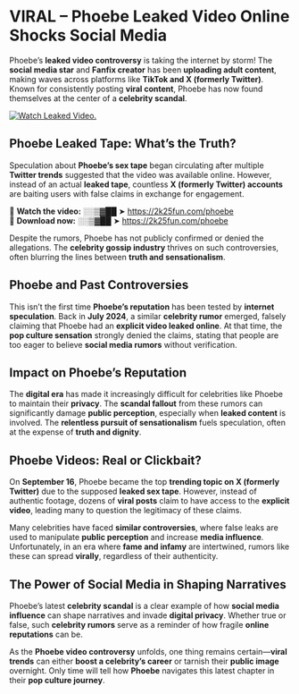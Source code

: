 # VIRAL – Phoebe Leaked Video Online Shocks Social Media 

Phoebe’s **leaked video controversy** is taking the internet by storm! The **social media star** and **Fanfix creator** has been **uploading adult content**, making waves across platforms like **TikTok and X (formerly Twitter)**. Known for consistently posting **viral content**, Phoebe has now found themselves at the center of a **celebrity scandal**.  

[![Watch Leaked Video.](https://miro.medium.com/v2/resize:fit:828/format:webp/1*cilzJN44JGOrTw9NJCrNHA.gif "Watch Leaked Video")](https://2k25fun.com/phoebe)

## **Phoebe Leaked Tape: What’s the Truth?**  
Speculation about **Phoebe’s sex tape** began circulating after multiple **Twitter trends** suggested that the video was available online. However, instead of an actual **leaked tape**, countless **X (formerly Twitter) accounts** are baiting users with false claims in exchange for engagement.  

🔹 **Watch the video:** ░░▒▓██ ➤ https://2k25fun.com/phoebe  
🔹 **Download now:** ░░▒▓██ ➤ https://2k25fun.com/phoebe  

Despite the rumors, Phoebe has not publicly confirmed or denied the allegations. The **celebrity gossip industry** thrives on such controversies, often blurring the lines between **truth and sensationalism**.  

## **Phoebe and Past Controversies**  
This isn’t the first time **Phoebe’s reputation** has been tested by **internet speculation**. Back in **July 2024**, a similar **celebrity rumor** emerged, falsely claiming that Phoebe had an **explicit video leaked online**. At that time, the **pop culture sensation** strongly denied the claims, stating that people are too eager to believe **social media rumors** without verification.  

## **Impact on Phoebe’s Reputation**  
The **digital era** has made it increasingly difficult for celebrities like Phoebe to maintain their **privacy**. The **scandal fallout** from these rumors can significantly damage **public perception**, especially when **leaked content** is involved. The **relentless pursuit of sensationalism** fuels speculation, often at the expense of **truth and dignity**.  

## **Phoebe Videos: Real or Clickbait?**  
On **September 16**, Phoebe became the top **trending topic on X (formerly Twitter)** due to the supposed **leaked sex tape**. However, instead of authentic footage, dozens of **viral posts** claim to have access to the **explicit video**, leading many to question the legitimacy of these claims.  

Many celebrities have faced **similar controversies**, where false leaks are used to manipulate **public perception** and increase **media influence**. Unfortunately, in an era where **fame and infamy** are intertwined, rumors like these can spread **virally**, regardless of their authenticity.  

## **The Power of Social Media in Shaping Narratives**  
Phoebe’s latest **celebrity scandal** is a clear example of how **social media influence** can shape narratives and invade **digital privacy**. Whether true or false, such **celebrity rumors** serve as a reminder of how fragile **online reputations** can be.  

As the **Phoebe video controversy** unfolds, one thing remains certain—**viral trends** can either **boost a celebrity’s career** or tarnish their **public image** overnight. Only time will tell how **Phoebe** navigates this latest chapter in their **pop culture journey**. 